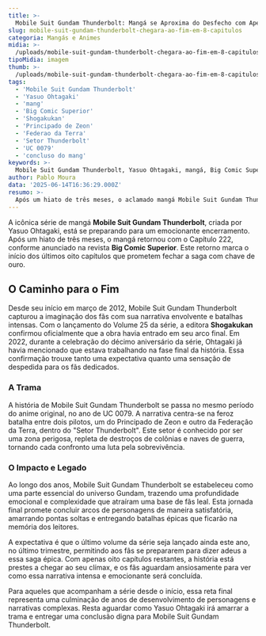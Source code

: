 ```yaml
---
title: >-
  Mobile Suit Gundam Thunderbolt: Mangá se Aproxima do Desfecho com Apenas 8 Capítulos Restantes
slug: mobile-suit-gundam-thunderbolt-chegara-ao-fim-em-8-capitulos
categoria: Mangás e Animes
midia: >-
  /uploads/mobile-suit-gundam-thunderbolt-chegara-ao-fim-em-8-capitulos-thumb.webp
tipoMidia: imagem
thumb: >-
  /uploads/mobile-suit-gundam-thunderbolt-chegara-ao-fim-em-8-capitulos-thumb.webp
tags:
  - 'Mobile Suit Gundam Thunderbolt'
  - 'Yasuo Ohtagaki'
  - 'mang'
  - 'Big Comic Superior'
  - 'Shogakukan'
  - 'Principado de Zeon'
  - 'Federao da Terra'
  - 'Setor Thunderbolt'
  - 'UC 0079'
  - 'concluso do mang'
keywords: >-
  Mobile Suit Gundam Thunderbolt, Yasuo Ohtagaki, mangá, Big Comic Superior, Shogakukan, Principado de Zeon, Federação da Terra, Setor Thunderbolt, UC 0079, conclusão do mangá
author: Pablo Moura
data: '2025-06-14T16:36:29.000Z'
resumo: >-
  Após um hiato de três meses, o aclamado mangá Mobile Suit Gundam Thunderbolt de Yasuo Ohtagaki está oficialmente em sua reta final. Com a publicação do Capítulo 222, a série entra em seus últimos oito capítulos, prometendo um desfecho épico.
---
```


A icônica série de mangá **Mobile Suit Gundam Thunderbolt**, criada por Yasuo Ohtagaki, está se preparando para um emocionante encerramento. Após um hiato de três meses, o mangá retornou com o Capítulo 222, conforme anunciado na revista **Big Comic Superior**. Este retorno marca o início dos últimos oito capítulos que prometem fechar a saga com chave de ouro.

## O Caminho para o Fim

Desde seu início em março de 2012, Mobile Suit Gundam Thunderbolt capturou a imaginação dos fãs com sua narrativa envolvente e batalhas intensas. Com o lançamento do Volume 25 da série, a editora **Shogakukan** confirmou oficialmente que a obra havia entrado em seu arco final. Em 2022, durante a celebração do décimo aniversário da série, Ohtagaki já havia mencionado que estava trabalhando na fase final da história. Essa confirmação trouxe tanto uma expectativa quanto uma sensação de despedida para os fãs dedicados.

### A Trama

A história de Mobile Suit Gundam Thunderbolt se passa no mesmo período do anime original, no ano de UC 0079. A narrativa centra-se na feroz batalha entre dois pilotos, um do Principado de Zeon e outro da Federação da Terra, dentro do "Setor Thunderbolt". Este setor é conhecido por ser uma zona perigosa, repleta de destroços de colônias e naves de guerra, tornando cada confronto uma luta pela sobrevivência.

### O Impacto e Legado

Ao longo dos anos, Mobile Suit Gundam Thunderbolt se estabeleceu como uma parte essencial do universo Gundam, trazendo uma profundidade emocional e complexidade que atraíram uma base de fãs leal. Esta jornada final promete concluir arcos de personagens de maneira satisfatória, amarrando pontas soltas e entregando batalhas épicas que ficarão na memória dos leitores.

A expectativa é que o último volume da série seja lançado ainda este ano, no último trimestre, permitindo aos fãs se prepararem para dizer adeus a essa saga épica. Com apenas oito capítulos restantes, a história está prestes a chegar ao seu clímax, e os fãs aguardam ansiosamente para ver como essa narrativa intensa e emocionante será concluída.

Para aqueles que acompanham a série desde o início, essa reta final representa uma culminação de anos de desenvolvimento de personagens e narrativas complexas. Resta aguardar como Yasuo Ohtagaki irá amarrar a trama e entregar uma conclusão digna para Mobile Suit Gundam Thunderbolt.